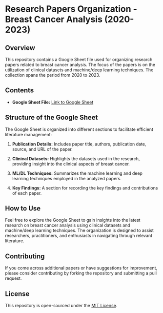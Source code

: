 # Research Papers Organization - Breast Cancer Analysis (2020-2023)

## Overview
This repository contains a Google Sheet file used for organizing research papers related to breast cancer analysis. The focus of the papers is on the utilization of clinical datasets and machine/deep learning techniques. The collection spans the period from 2020 to 2023.

## Contents
- **Google Sheet File:** [Link to Google Sheet](https://docs.google.com/spreadsheets/d/e/2PACX-1vSujqTjB6X1EYKXS4012gc0nPICoCqXuYlY_3wZO78B6jE2Ns6CIQbauqiwku_fkw/pubhtml?gid=797673697&single=true)
  
## Structure of the Google Sheet
The Google Sheet is organized into different sections to facilitate efficient literature management:

1. **Publication Details:** Includes paper title, authors, publication date, source, and URL of the paper.

2. **Clinical Datasets:** Highlights the datasets used in the research, providing insight into the clinical aspects of breast cancer.

3. **ML/DL Techniques:** Summarizes the machine learning and deep learning techniques employed in the analyzed papers.

4. **Key Findings:** A section for recording the key findings and contributions of each paper.

## How to Use
Feel free to explore the Google Sheet to gain insights into the latest research on breast cancer analysis using clinical datasets and machine/deep learning techniques. The organization is designed to assist researchers, practitioners, and enthusiasts in navigating through relevant literature.

## Contributing
If you come across additional papers or have suggestions for improvement, please consider contributing by forking the repository and submitting a pull request.

## License
This repository is open-sourced under the [MIT License](LICENSE).
